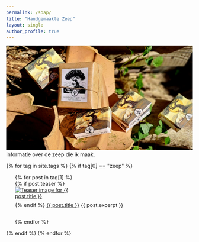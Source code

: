 ```yaml
---
permalink: /soap/
title: "Handgemaakte Zeep"
layout: single
author_profile: true
---
```

![zeep verpakkingen](/assets/images/zeep1.jpg "mooie zeepjes")
informatie over de zeep die ik maak.

{% for tag in site.tags %}
    {% if tag[0] == "zeep" %}
        <ul style="list-style-type: none;">
            {% for post in tag[1] %}
                <li style="margin-bottom: 2em;">
                    {% if post.teaser %}
                        <a href="{{ post.url }}">
                            <img src="{{ post.teaser }}" alt="Teaser image for {{ post.title }}" style="max-width:200px; display:block; margin-bottom:0.5em;">
                        </a>
                    {% endif %}
                    <a href="{{ post.url }}">{{ post.title }}</a>
                    {{ post.excerpt }}
                </li>
            {% endfor %}
        </ul>
    {% endif %}
{% endfor %}

